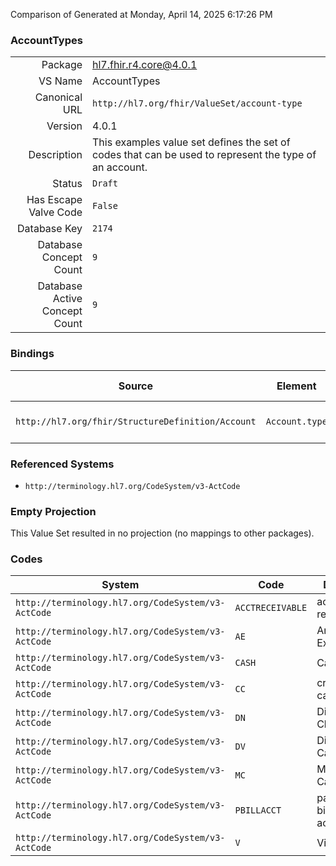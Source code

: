 Comparison of 
Generated at Monday, April 14, 2025 6:17:26 PM

### AccountTypes

|      |     |
| ---: | --- |
| Package | hl7.fhir.r4.core@4.0.1 |
| VS Name | AccountTypes |
| Canonical URL | `http://hl7.org/fhir/ValueSet/account-type` |
| Version | 4.0.1 |
| Description | This examples value set defines the set of codes that can be used to represent the type of an account. |
| Status | `Draft` |
| Has Escape Valve Code | `False` |
| Database Key | `2174` |
| Database Concept Count | `9` |
| Database Active Concept Count | `9` |
### Bindings

| Source | Element | Binding | Strength | Element Short |
| ------ | ------- | ------- | -------- | ------------- |
| `http://hl7.org/fhir/StructureDefinition/Account` | `Account.type` | `http://hl7.org/fhir/ValueSet/account-type` | `Example` | E.g. patient, expense, depreciation |

### Referenced Systems

* `http://terminology.hl7.org/CodeSystem/v3-ActCode`
### Empty Projection

This Value Set resulted in no projection (no mappings to other packages).

### Codes

| System | Code | Display |
| ------ | ---- | ------- |
| `http://terminology.hl7.org/CodeSystem/v3-ActCode` | `ACCTRECEIVABLE` | account receivable |
| `http://terminology.hl7.org/CodeSystem/v3-ActCode` | `AE` | American Express |
| `http://terminology.hl7.org/CodeSystem/v3-ActCode` | `CASH` | Cash |
| `http://terminology.hl7.org/CodeSystem/v3-ActCode` | `CC` | credit card |
| `http://terminology.hl7.org/CodeSystem/v3-ActCode` | `DN` | Diner's Club |
| `http://terminology.hl7.org/CodeSystem/v3-ActCode` | `DV` | Discover Card |
| `http://terminology.hl7.org/CodeSystem/v3-ActCode` | `MC` | Master Card |
| `http://terminology.hl7.org/CodeSystem/v3-ActCode` | `PBILLACCT` | patient billing account |
| `http://terminology.hl7.org/CodeSystem/v3-ActCode` | `V` | Visa |
